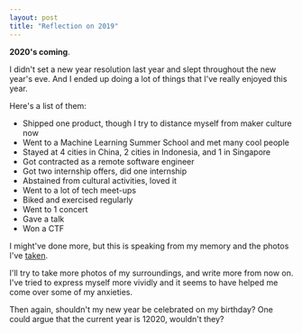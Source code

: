 ```yaml
---
layout: post
title: "Reflection on 2019"
---
```


**2020's coming**.

I didn't set a new year resolution last year and slept throughout the new year's eve. And I ended up doing a lot of things that I've really enjoyed this year. 

Here's a list of them:

- Shipped one product, though I try to distance myself from maker culture now
- Went to a Machine Learning Summer School and met many cool people
- Stayed at 4 cities in China, 2 cities in Indonesia, and 1 in Singapore
- Got contracted as a remote software engineer
- Got two internship offers, did one internship
- Abstained from cultural activities, loved it
- Went to a lot of tech meet-ups
- Biked and exercised regularly
- Went to 1 concert
- Gave a talk
- Won a CTF

I might've done more, but this is speaking from my memory and the photos I've [taken](https://www.instagram.com/fotomedioker/).

I'll try to take more photos of my surroundings, and write more from now on. I've tried to express myself more vividly and it seems to have helped me come over some of my anxieties.

Then again, shouldn't my new year be celebrated on my birthday? One could argue that the current year is 12020, wouldn't they?